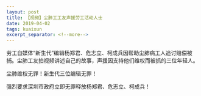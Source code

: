 ```yaml
---
layout: post
title: 【视频】尘肺工工友声援劳工活动人士 
date: 2019-04-02
tags: kuaixun
excerpt_separator: <!--more-->
---
```



劳工自媒体“新生代”编辑杨郑君、危志立、柯成兵因帮助尘肺病工人追讨赔偿被捕。尘肺工友拍视频讲述自己的故事，声援因支持他们维权而被抓的三位年轻人。

尘肺维权无罪！新生代三位编辑无罪！

强烈要求深圳市政府立即无罪释放杨郑君、危志立、柯成兵！

<script src="https://fast.wistia.com/embed/medias/ve6ehknvry.jsonp" async></script><script src="https://fast.wistia.com/assets/external/E-v1.js" async></script><div class="wistia_responsive_padding" style="padding:178.13% 0 0 0;position:relative;"><div class="wistia_responsive_wrapper" style="height:100%;left:0;position:absolute;top:0;width:100%;"><div class="wistia_embed wistia_async_ve6ehknvry videoFoam=true" style="height:100%;position:relative;width:100%"><div class="wistia_swatch" style="height:100%;left:0;opacity:0;overflow:hidden;position:absolute;top:0;transition:opacity 200ms;width:100%;"><img src="https://fast.wistia.com/embed/medias/ve6ehknvry/swatch" style="filter:blur(5px);height:100%;object-fit:contain;width:100%;" alt="" onload="this.parentNode.style.opacity=1;" /></div></div></div></div>
